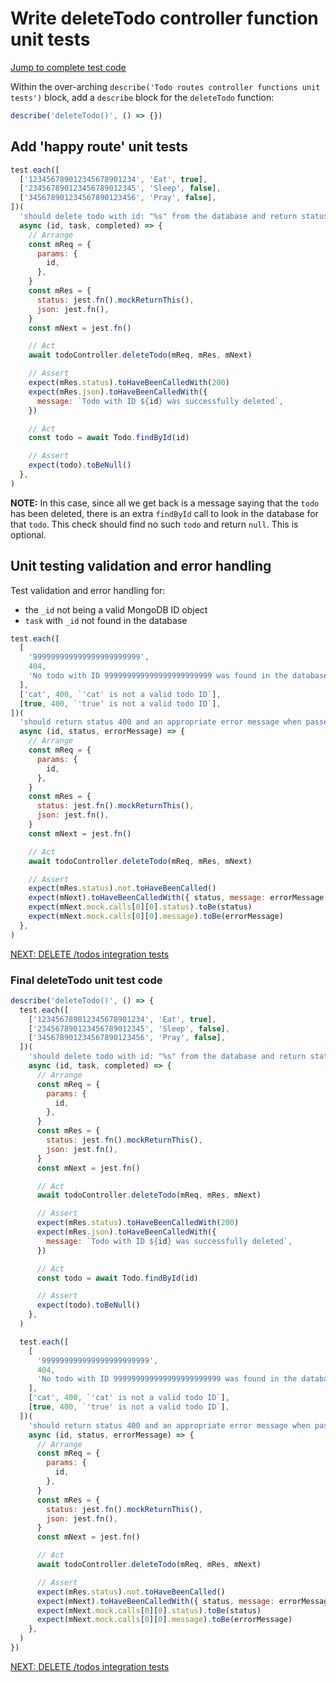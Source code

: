 # Write deleteTodo controller function unit tests

[Jump to complete test code](#final-deletetodo-unit-test-code)

Within the over-arching `describe('Todo routes controller functions unit tests')` block, add a `describe` block for the `deleteTodo` function:

```javascript
describe('deleteTodo()', () => {})
```

## Add 'happy route' unit tests

```javascript
test.each([
  ['123456789012345678901234', 'Eat', true],
  ['234567890123456789012345', 'Sleep', false],
  ['345678901234567890123456', 'Pray', false],
])(
  'should delete todo with id: "%s" from the database and return status 200 with a success confirmation message',
  async (id, task, completed) => {
    // Arrange
    const mReq = {
      params: {
        id,
      },
    }
    const mRes = {
      status: jest.fn().mockReturnThis(),
      json: jest.fn(),
    }
    const mNext = jest.fn()

    // Act
    await todoController.deleteTodo(mReq, mRes, mNext)

    // Assert
    expect(mRes.status).toHaveBeenCalledWith(200)
    expect(mRes.json).toHaveBeenCalledWith({
      message: `Todo with ID ${id} was successfully deleted`,
    })

    // Act
    const todo = await Todo.findById(id)

    // Assert
    expect(todo).toBeNull()
  },
)
```

**NOTE:** In this case, since all we get back is a message saying that the `todo` has been deleted, there is an extra `findById` call to look in the database for that `todo`. This check should find no such `todo` and return `null`. This is optional.

## Unit testing validation and error handling

Test validation and error handling for:

- the `_id` not being a valid MongoDB ID object
- `task` with `_id` not found in the database

```javascript
test.each([
  [
    '999999999999999999999999',
    404,
    'No todo with ID 999999999999999999999999 was found in the database',
  ],
  ['cat', 400, `'cat' is not a valid todo ID`],
  [true, 400, `'true' is not a valid todo ID`],
])(
  'should return status 400 and an appropriate error message when passed task: "%s"',
  async (id, status, errorMessage) => {
    // Arrange
    const mReq = {
      params: {
        id,
      },
    }
    const mRes = {
      status: jest.fn().mockReturnThis(),
      json: jest.fn(),
    }
    const mNext = jest.fn()

    // Act
    await todoController.deleteTodo(mReq, mRes, mNext)

    // Assert
    expect(mRes.status).not.toHaveBeenCalled()
    expect(mNext).toHaveBeenCalledWith({ status, message: errorMessage })
    expect(mNext.mock.calls[0][0].status).toBe(status)
    expect(mNext.mock.calls[0][0].message).toBe(errorMessage)
  },
)
```

[NEXT: DELETE /todos integration tests](5c_deleteTodo_integrationTests.md)

### Final deleteTodo unit test code

```javascript
describe('deleteTodo()', () => {
  test.each([
    ['123456789012345678901234', 'Eat', true],
    ['234567890123456789012345', 'Sleep', false],
    ['345678901234567890123456', 'Pray', false],
  ])(
    'should delete todo with id: "%s" from the database and return status 200 with a success confirmation message',
    async (id, task, completed) => {
      // Arrange
      const mReq = {
        params: {
          id,
        },
      }
      const mRes = {
        status: jest.fn().mockReturnThis(),
        json: jest.fn(),
      }
      const mNext = jest.fn()

      // Act
      await todoController.deleteTodo(mReq, mRes, mNext)

      // Assert
      expect(mRes.status).toHaveBeenCalledWith(200)
      expect(mRes.json).toHaveBeenCalledWith({
        message: `Todo with ID ${id} was successfully deleted`,
      })

      // Act
      const todo = await Todo.findById(id)

      // Assert
      expect(todo).toBeNull()
    },
  )

  test.each([
    [
      '999999999999999999999999',
      404,
      'No todo with ID 999999999999999999999999 was found in the database',
    ],
    ['cat', 400, `'cat' is not a valid todo ID`],
    [true, 400, `'true' is not a valid todo ID`],
  ])(
    'should return status 400 and an appropriate error message when passed task: "%s"',
    async (id, status, errorMessage) => {
      // Arrange
      const mReq = {
        params: {
          id,
        },
      }
      const mRes = {
        status: jest.fn().mockReturnThis(),
        json: jest.fn(),
      }
      const mNext = jest.fn()

      // Act
      await todoController.deleteTodo(mReq, mRes, mNext)

      // Assert
      expect(mRes.status).not.toHaveBeenCalled()
      expect(mNext).toHaveBeenCalledWith({ status, message: errorMessage })
      expect(mNext.mock.calls[0][0].status).toBe(status)
      expect(mNext.mock.calls[0][0].message).toBe(errorMessage)
    },
  )
})
```

[NEXT: DELETE /todos integration tests](5c_deleteTodo_integrationTests.md)
